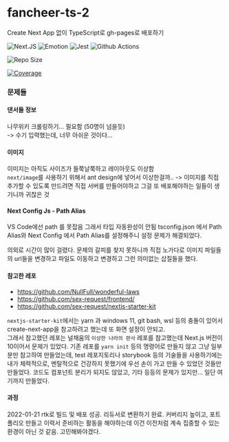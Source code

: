 # fancheer-ts-2

Create Next App 없이 TypeScript로 gh-pages로 배포하기

![Next.JS](https://img.shields.io/badge/next.js-TypeScript-007ACC?style=for-the-badge&logo=nextdotjs&logoColor=white)
![Emotion](https://img.shields.io/badge/👩‍🎤_Emotion-CC6699?style=for-the-badge&logo=emotion&logoColor=white)
![Jest](https://img.shields.io/badge/Jest-C21325?style=for-the-badge&logo=jest&logoColor=white)
![Github Actions](https://img.shields.io/badge/GitHub_Actions-2088FF?style=for-the-badge&logo=github-actions&logoColor=white)

![Repo Size](https://img.shields.io/github/repo-size/koremp/fancheer-ts-2)

[![Coverage](https://github.com/koremp/fancheer-ts-2/actions/workflows/coverage.yaml/badge.svg)](https://github.com/koremp/fancheer-ts-2/actions/workflows/coverage.yaml)

### 문제들
#### 댄서들 정보

나무위키 크롤링하기... 필요함 (50명이 넘을듯) <br>
-> 수기 입력했는데, 너무 아쉬운 것이다... 

#### 이미지

이미지는 아직도 사이즈가 들쭉날쭉하고 레이아웃도 이상함 <br>
`next/image`를 사용하기 위해서 ant design에 넣어서 이상한걸까..
-> 이미지를 직접 추가할 수 있도록 만드려면 직접 서버를 만들어야하고 그걸 또 배포해야하는 일들이 생기니까 귀찮은 것
#### Next Config Js - Path Alias

VS Code에선 path 를 못잡음 그래서 타입 자동완성이 안됨
tsconfig.json 에서 Path Alias와 Next Config 에서 Path Alias를 설정해주니 설정 문제가 해결되었다.

의외로 시간이 많이 걸렸다. 문제의 갈피를 찾지 못하니까 직접 노가다로 이미지 파일들의 url들을 변경하고 파일도 이동하고 변경하고 그런 의미없는 삽질들을 했다.

#### 참고한 레포

* https://github.com/NullFull/wonderful-laws
* https://github.com/sex-request/frontend/
* https://github.com/sex-request/nextjs-starter-kit

`nextjs-starter-kit`에서는 yarn 과 windows 11, git bash, wsl 등의 충돌이 있어서 create-next-app을 참고하려고 했는데 또 화면 설정이 안되고. <br>
그래서 참고했던 레포는 널채움의 `이상한 나라의 판사` 레포를 참고했는데 Next.js 버전이 10이어서 문제가 있었다.
기존 레포를 `yarn init` 등의 명령어로 만들지 않고 그냥 일부분만 참고하여 만들었는데, test 레포지토리나 storybook 등의 기술들을 사용하기에는 내가 체력적으로, 멘탈적으로 건강하지 못했기에 우선 손이 가고 만들 수 있었던 것들만 만들었다. 코드도 컴포넌트 분리가 되지도 않았고, 기타 등등의 문제가 있지만... 일단 여기까지 만들었다. 

#### 과정

2022-01-21 rtk로 빌드 및 배포 성공. 리듀서로 변환하기 완료. 커버리지 높이고, 포트폴리오 만들고 이력서 준비하는 활동을 해야하는데 이건 이전처럼 계속 집중할 수 있는 환경이 아닌 것 같음. 고민해봐야겠다.
